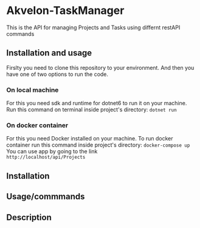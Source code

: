 # Akvelon-TaskManager
This is the API for managing Projects and Tasks using differnt restAPI commands

## Installation and usage
Firslty you need to clone this repository to your environment. And then you have one of two options to run the code.

### On local machine
For this you need sdk and runtime for dotnet6 to run it on your machine.
Run this command on terminal inside project's directory:
```dotnet run```  


### On docker container
For this you need Docker installed on your machine.
To run docker container run this command inside project's directory:
```docker-compose up```<br>
You can use app by going to the link<br>
`http://localhost/api/Projects`

## Installation
## Usage/commmands
## Description
